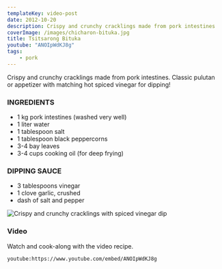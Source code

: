 ```yaml
---
templateKey: video-post
date: 2012-10-20
description: Crispy and crunchy cracklings made from pork intestines
coverImage: /images/chicharon-bituka.jpg
title: Tsitsarong Bituka
youtube: "ANOIpWdKJ8g"
tags:
    - pork
---
```


Crispy and crunchy cracklings made from pork intestines. Classic pulutan or appetizer with matching hot spiced vinegar for dipping!

### INGREDIENTS
* 1 kg pork intestines (washed very well)
* 1 liter water
* 1 tablespoon salt
* 1 tablespoon black peppercorns
* 3-4 bay leaves
* 3-4 cups cooking oil (for deep frying)

### DIPPING SAUCE
* 3 tablespoons vinegar
* 1 clove garlic, crushed
* dash of salt and pepper

![Crispy and crunchy cracklings with spiced vinegar dip](/images/chicharon-bituka.jpg)

### Video
Watch and cook-along with the video recipe.

`youtube:https://www.youtube.com/embed/ANOIpWdKJ8g`

